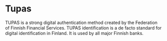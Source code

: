 # Tupas

TUPAS is a strong digital authentication method created by the Federation of Finnish Financial Services. TUPAS identification is a de facto standard for digital identification in Finland. It is used by all major Finnish banks.



